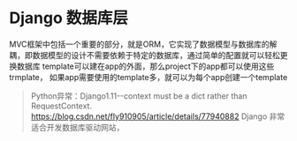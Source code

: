 # Django 数据库层
MVC框架中包括一个重要的部分，就是ORM，它实现了数据模型与数据库的解耦，即数据模型的设计不需要依赖于特定的数据库，通过简单的配置就可以轻松更换数据库
template可以建在app的外面，那么project下的app都可以使用这些trmplate，
如果app需要使用的template多，就可以为每个app创建一个template
>Python异常：Django1.11--context must be a dict rather than RequestContext.
https://blog.csdn.net/fly910905/article/details/77940882
Django 非常适合开发数据库驱动网站，

